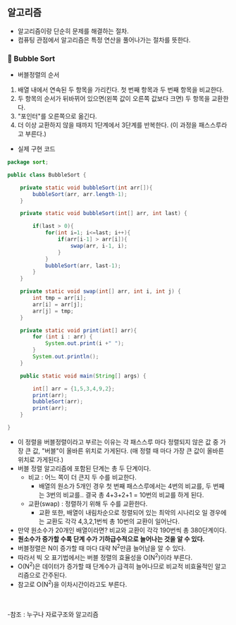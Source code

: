## 알고리즘
- 알고리즘이랑 단순히 문제를 해결하는 절차.
- 컴퓨팅 관점에서 알고리즘은 특정 연산을 풀어나가는 절차를 뜻한다.


### 📌 Bubble Sort
- 버블정렬의 순서
1. 배열 내에서 연속된 두 항목을 가리킨다. 첫 번째 항목과 두 번째 항목을 비교한다.
2. 두 항목의 순서가 뒤바뀌어 있으면(왼쪽 값이 오른쪽 값보다 크면) 두 항목을 교환한다.
3. "포인터"를 오른쪽으로 옮긴다.
4. 더 이상 교환하지 않을 때까지 1단계에서 3단계를 반복한다. (이 과정을 패스스루라고 부른다.)
- 실제 구현 코드
~~~java
package sort;

public class BubbleSort {

    private static void bubbleSort(int arr[]){
        bubbleSort(arr, arr.length-1);
    }

    private static void bubbleSort(int[] arr, int last) {

        if(last > 0){
            for(int i=1; i<=last; i++){
                if(arr[i-1] > arr[i]){
                    swap(arr, i-1, i);
                }
            }
            bubbleSort(arr, last-1);
        }
    }

    private static void swap(int[] arr, int i, int j) {
        int tmp = arr[i];
        arr[i] = arr[j];
        arr[j] = tmp;
    }

    private static void print(int[] arr){
        for (int i : arr) {
            System.out.print(i +" ");
        }
        System.out.println();
    }

    public static void main(String[] args) {

        int[] arr = {1,5,3,4,9,2};
        print(arr);
        bubbleSort(arr);
        print(arr);
    }

}
~~~
- 이 정렬을 버블정렬이라고 부르는 이유는 각 패스스루 마다 정렬되지 않은 값 중 가장 큰 값, "버블"이 올바른 위치로 가게된다. (매 정렬 때 마다 가장 큰 값이 올바른 위치로 가게된다.)
- 버블 정렬 알고리즘에 포함된 단계는 총 두 단계이다.
    - 비교 : 어느 쪽이 더 큰지 두 수를 비교한다.
        - 배열의 원소가 5개인 경우 첫 번째 패스스루에서는 4번의 비교를, 두 번째는 3번의 비교를.. 결국 총 4+3+2+1 = 10번의 비교를 하게 된다.
    - 교환(swap) : 정렬하기 위해 두 수를 교환한다.
        - 교환 또한, 배열이 내림차순으로 정렬되어 있는 최악의 시나리오 일 경우에는 교환도 각각 4,3,2,1번씩 총 10번의 교환이 일어난다.
- 만약 원소수가 20개인 배열이라면? 비교와 교환이 각각 190번씩 총 380단계이다.
- **원소수가 증가할 수록 단계 수가 기하급수적으로 늘어나는 것을 알 수 있다.**
- 버블정렬은 N이 증가할 때 마다 대략 N<sup>2</sup>만큼 늘어남을 알 수 있다.
- 따라서 빅 오 표기법에서는 버블 정렬의 효율성을 O(N<sup>2</sup>)이라 부른다.
- O(N<sup>2</sup>)은 데이터가 증가할 때 단계수가 급격히 늘어나므로 비교적 비효율적인 알고리즘으로 간주된다.
- 참고로 O(N<sup>2</sup>)을 이차시간이라고도 부른다.




<br><br>
-참조 : 누구나 자료구조와 알고리즘